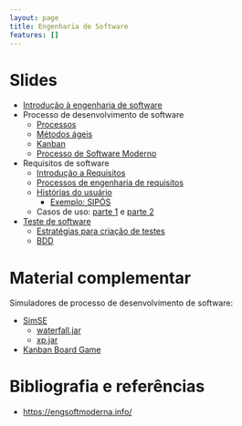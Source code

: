 ```yaml
---
layout: page
title: Engenharia de Software
features: []
---
```


# Slides

- [Introdução à engenharia de software](https://docs.google.com/presentation/d/1vkzwkzmsGJpqWg0RiS5s-DtV-NNSAMvIvqMebWEvsSE/edit?usp=sharing)
- Processo de desenvolvimento de software
  - [Processos](https://docs.google.com/presentation/d/19zqbizUKYnWm81aXOrAJ9m6TBR5FT4z-pkSTqmF1zfw/edit?usp=sharing)
  - [Métodos ágeis](https://docs.google.com/presentation/d/187mv23RO8kI43Dj2PkWkw2H82aDTy_qhOCodtCvGV6s/edit?usp=sharing)
  - [Kanban](https://docs.google.com/presentation/d/1lUlZ97iXmMJobH7ULTfAY-qsjS8Mca8devYfpQad1ps/edit?slide=id.g712103d9b2_0_696#slide=id.g712103d9b2_0_696)
  - [Processo de Software Moderno](https://docs.google.com/presentation/d/1r3j4u82cDeJ7xrUM6N_xUls18kj5TOm0F3CNukRw04I/edit)
- Requisitos de software
  - [Introdução a Requisitos](https://docs.google.com/presentation/d/1xgmOeUPgybjo8hVkdvXpkUb8SHrYeMDdSSGGhWXuaE0/edit?usp=sharing)
  - [Processos de engenharia de requisitos](https://docs.google.com/presentation/d/1pcRZWinPN70thCBNh58KkQu7uCgc6zOdB09D7d0uXVE/edit?usp=sharing)
  - [Histórias do usuário](https://slides.com/rodrigorgs/user-stories)
    - [Exemplo: SIPÓS](https://docs.google.com/document/d/1tWwKIElnpbtwghCq1yjALsSIZ9lxOwuZyZKetZNwqrQ/edit)
  - Casos de uso: [parte 1](https://drive.google.com/file/d/1RK8GSxWsH-6iCzukaUSDmJg-Nn_iw4gX/view) e [parte 2](https://drive.google.com/file/d/1ZX4xSTNzpF_aRl0ustDLmAFQgtTZen0O/view?usp=drive_link)
- [Teste de software](https://docs.google.com/presentation/d/1Lf4vam-jS95XKZNUfzNAjDZuQ4U35GzXlgFQ0RUxy9g/edit?slide=id.p#slide=id.p)
  - [Estratégias para criação de testes](https://docs.google.com/presentation/d/1iURDzF605wDMI8uIxFEH2aIEE0gy8EefcWak5k8xl14/edit?slide=id.gb33812c128_0_4)
  - [BDD](https://docs.google.com/presentation/d/14e4lDI3wGnl1RxnUT9zk2fmP3noXEoT-OiL75yJfMwM/edit?slide=id.g436303bbb9_0_5#slide=id.g436303bbb9_0_5)

# Material complementar

Simuladores de processo de desenvolvimento de software:

- [SimSE](https://ics.uci.edu/~emilyo/SimSE/downloads.html)
  - [waterfall.jar](https://ics.uci.edu/~emilyo/SimSE/downloads/newJars/waterfall.jar)
  - [xp.jar](https://ics.uci.edu/~emilyo/SimSE/downloads/newJars/xp.jar)
- [Kanban Board Game](http://www.kanbanboardgame.com/)

<!-- 
- [Scrum Simulation with LEGO Bricks](https://www.lego4scrum.com/)
- [Kanban Pizza Game](https://www.agile42.com/en/agile-teams/kanban-pizza-game)
-  -->

# Bibliografia e referências

- https://engsoftmoderna.info/
